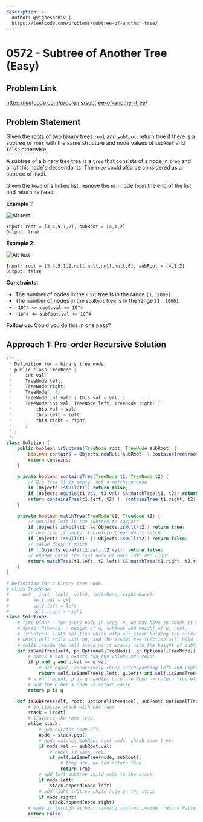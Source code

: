 ```yaml
---
description: >-
  Author: @vigneshshiv |
  https://leetcode.com/problems/subtree-of-another-tree/
---
```


# 0572 - Subtree of Another Tree (Easy)

## Problem Link

https://leetcode.com/problems/subtree-of-another-tree/

## Problem Statement

Given the roots of two binary trees `root` and `subRoot`, return true if there is a subtree of `root` with the same structure and node values of `subRoot` and `false` otherwise.

A subtree of a binary tree tree is a `tree` that consists of a node in `tree` and all of this node's descendants. The `tree` could also be considered as a subtree of itself.

Given the `head` of a linked list, remove the `nth` node from the end of the list and return its head.

**Example 1:**

![Alt text](https://assets.leetcode.com/uploads/2021/04/28/subtree1-tree.jpg)

```
Input: root = [3,4,5,1,2], subRoot = [4,1,2]
Output: true
```

**Example 2:**

![Alt text](https://assets.leetcode.com/uploads/2021/04/28/subtree2-tree.jpg)

```
Input: root = [3,4,5,1,2,null,null,null,null,0], subRoot = [4,1,2]
Output: false
```

**Constraints:**

* The number of nodes in the `root` tree is in the range `[1, 2000]`.
* The number of nodes in the `subRoot` tree is in the range `[1, 1000]`.
* `-10^4 <= root.val <= 10^4`
* `-10^4 <= subRoot.val <= 10^4`

**Follow up:** Could you do this in one pass?

## Approach 1: Pre-order Recursive Solution


<Tabs>
<TabItem value="java" label="Java">
<SolutionAuthor name="@vigneshshiv"/>

```java
/**
 * Definition for a binary tree node.
 * public class TreeNode {
 *     int val;
 *     TreeNode left;
 *     TreeNode right;
 *     TreeNode() {}
 *     TreeNode(int val) { this.val = val; }
 *     TreeNode(int val, TreeNode left, TreeNode right) {
 *         this.val = val;
 *         this.left = left;
 *         this.right = right;
 *     }
 * }
 */
class Solution {
    public boolean isSubtree(TreeNode root, TreeNode subRoot) {
        boolean contains = Objects.nonNull(subRoot) ? containsTree(root, subRoot) : true;
        return contains;
    }
    
    private boolean containsTree(TreeNode t1, TreeNode t2) {
        // Big tree t1 is empty, not a matching case
        if (Objects.isNull(t1)) return false;
        if (Objects.equals(t1.val, t2.val) && matchTree(t1, t2)) return true;
        return containsTree(t1.left, t2) || containsTree(t1.right, t2);
    }
    
    private boolean matchTree(TreeNode t1, TreeNode t2) {
        // nothing left in the subtree to compare
        if (Objects.isNull(t1) && Objects.isNull(t2)) return true;
        // one tree is empty, therefore trees don't match
        if (Objects.isNull(t1) || Objects.isNull(t2)) return false;
        // value doesn't match
        if (!Objects.equals(t1.val, t2.val)) return false;
        // Repeat until the last node of both left and right
        return matchTree(t1.left, t2.left) && matchTree(t1.right, t2.right);
    }
}
```

</TabItem>


<TabItem value="python" label="Python">
<SolutionAuthor name="@ColeB2"/>

```py
# Definition for a binary tree node.
# class TreeNode:
#     def __init__(self, val=0, left=None, right=None):
#         self.val = val
#         self.left = left
#         self.right = right
class Solution:
    # Time O(mn) - for every node in tree, n, we may have to check it against subRoot, m.
    # Space: O(hm+hn) - height of m, subRoot and height of n, root.
    # isSubtree is DFS solution which with our stack holding the current path
    # which will scale with hn, and the isSameTree function will hold up to hm
    # calls inside the call stack as it scales with the height of subRoot.
    def isSameTree(self, p: Optional[TreeNode], q: Optional[TreeNode]) -> bool:
        # check p and q exists and the values are equal.
        if p and q and p.val == q.val:
            # are equal, recursively check corresponding left and right children.
            return self.isSameTree(p.left, q.left) and self.isSameTree(p.right,q.right)
        # aren't equal. p is q handles both are None -> return True else 1 is None
        # and the other a node -> return False
        return p is q

    def isSubtree(self, root: Optional[TreeNode], subRoot: Optional[TreeNode]) -> bool:
        # initialize stack with our root
        stack = [root]
        # traverse the root tree.
        while stack:
            # pop current node off.
            node = stack.pop()
            # node matches subRoot root node, check same tree.
            if node.val == subRoot.val:
                # check if same tree.
                if self.isSameTree(node, subRoot):
                    # they are, we can return True
                    return True
            # add left subtree child node to the stack
            if node.left:
                stack.append(node.left)
            # add right subtree child node to the stack
            if node.right:
                stack.append(node.right)
        # made it through without finding subtree inside, return False.
        return False
```

</TabItem>
</Tabs>